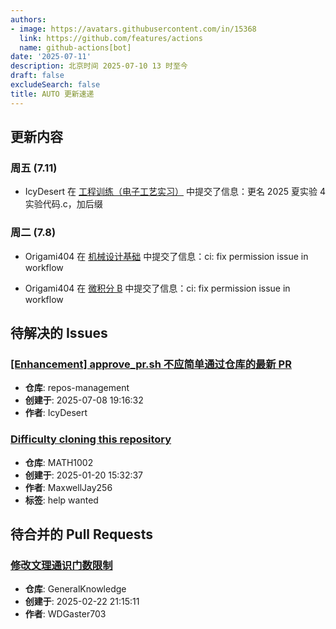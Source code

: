 ```yaml
---
authors:
- image: https://avatars.githubusercontent.com/in/15368
  link: https://github.com/features/actions
  name: github-actions[bot]
date: '2025-07-11'
description: 北京时间 2025-07-10 13 时至今
draft: false
excludeSearch: false
title: AUTO 更新速递
---
```


## 更新内容

### 周五 (7.11)

- IcyDesert 在 [工程训练（电子工艺实习）](https://github.com/HITSZ-OpenAuto/ENGG1003) 中提交了信息：更名 2025 夏实验 4 实验代码.c，加后缀

### 周二 (7.8)

- Origami404 在 [机械设计基础](https://github.com/HITSZ-OpenAuto/MECH2010) 中提交了信息：ci: fix permission issue in workflow

- Origami404 在 [微积分 B](https://github.com/HITSZ-OpenAuto/MATH1015B) 中提交了信息：ci: fix permission issue in workflow

## 待解决的 Issues

### [[Enhancement] approve_pr.sh 不应简单通过仓库的最新 PR](https://github.com/HITSZ-OpenAuto/repos-management/issues/5)

- **仓库**: repos-management
- **创建于**: 2025-07-08 19:16:32
- **作者**: IcyDesert

### [Difficulty cloning this repository](https://github.com/HITSZ-OpenAuto/MATH1002/issues/13)

- **仓库**: MATH1002
- **创建于**: 2025-01-20 15:32:37
- **作者**: MaxwellJay256
- **标签**: help wanted

## 待合并的 Pull Requests

### [修改文理通识门数限制](https://github.com/HITSZ-OpenAuto/GeneralKnowledge/pull/6)

- **仓库**: GeneralKnowledge
- **创建于**: 2025-02-22 21:15:11
- **作者**: WDGaster703

